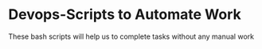 # Devops-Scripts to Automate Work
These bash scripts will help us to complete tasks without any manual work 


